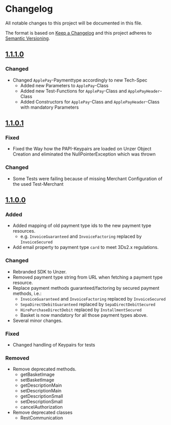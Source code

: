 # Changelog

All notable changes to this project will be documented in this file.

The format is based on [Keep a Changelog](http://keepachangelog.com/en/1.0.0/) and this project adheres
to [Semantic Versioning](http://semver.org/spec/v2.0.0.html).

## [1.1.1.0][1.1.1.0]

### Changed

*   Changed `ApplePay`-Paymenttype accordingly to new Tech-Spec
    *   Added new Parameters to `ApplePay`-Class
    *   Added new Test-Functions for `ApplePay`-Class and `ApplePayHeader`-Class
    *   Added Constructors for `ApplePay`-Class and `ApplePayHeader`-Class with mandatory Parameters

## [1.1.0.1][1.1.0.1]

### Fixed

*   Fixed the Way how the PAPI-Keypairs are loaded on Unzer Object Creation and eliminated the NullPointerException which was thrown

### Changed

*   Some Tests were failing because of missing Merchant Configuration of the used Test-Merchant

## [1.1.0.0][1.1.0.0]

### Added

*   Added mapping of old payment type ids to the new payment type resources.
    *   e.g. `InvoiceGuaranteed` and `InvoiceFactoring` replaced by `InvoiceSecured`
*   Add email property to payment type `card` to meet 3Ds2.x regulations.

### Changed

*   Rebranded SDK to Unzer.
*   Removed payment type string from URL when fetching a payment type resource.
*   Replace payment methods guaranteed/factoring by secured payment methods, i.e.:
    *   `InvoiceGuaranteed` and `InvoiceFactoring` replaced by `InvoiceSecured`
    *   `SepaDirectDebitGuaranteed` replaced by `SepaDirectDebitSecured`
    *   `HirePurchaseDirectDebit` replaced by `InstallmentSecured`
    *   Basket is now mandatory for all those payment types above.
*   Several minor changes.

### Fixed

*   Changed handling of Keypairs for tests

### Removed

*   Remove deprecated methods.
    *   getBasketImage
    *   setBasketImage
    *   getDescriptionMain
    *   setDescriptionMain
    *   getDescriptionSmall
    *   setDescriptionSmall
    *   cancelAuthorization
*   Remove deprecated classes
    *   RestCommunication

[1.1.1.0]: http://github.com/unzerdev/java-sdk/compare/1.1.1.0..1.1.0.1

[1.1.0.1]: http://github.com/unzerdev/java-sdk/compare/1.1.0.0..1.1.0.1

[1.1.0.0]: http://github.com/unzerdev/java-sdk/compare/c45ad44972e4a96b30b0744f5b70734f2122f142..1.1.0.0